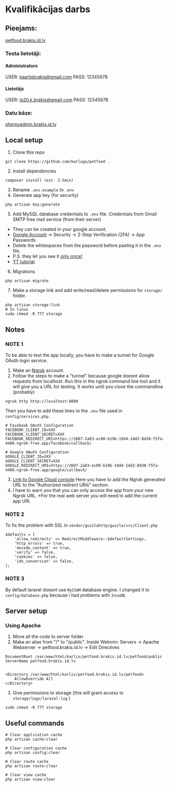 # Kvalifikācijas darbs

## Pieejams:
[petfood.brakis.id.lv](https://petfood.brakis.id.lv/)
### Testa lietotāji:
#### Administrators
USER: kaarlisbrakis@gmail.com
PASS: 12345678
#### Lietotājs
USER: ip20.k.brakis@gmail.com
PASS: 12345678
### Datu bāze:
[phpmyadmin.brakis.id.lv](https://phpmyadmin.brakis.id.lv/)

## Local setup
1. Clone this repo
```
git clone https://github.com/karluga/petfood .
```
2. Install dependencies
```
composer install (est. 2-5min)
```
3. Rename `.env.example` to `.env`
4. Generate app key (for security)
```
php artisan key:generate
```
5. Add MySQL database credentials to `.env` file.
Credentials from Gmail SMTP free mail service (from their server)
 - They can be created in your google account.
 - [Google Account](https://myaccount.google.com/) -> Security -> 2-Step Verification (2FA) -> App Passwords
 - Delete the whitespaces from the password before pasting it in the `.env` file.
 - P.S. they let you see it <u>only once!</u>
 - [YT tutorial](https://www.youtube.com/watch?v=1YXVdyVuFGA&ab_channel=Sombex)
6. Migrations 
```
php artisan migrate
```
7. Make a storage link and add write/read/delete permissions for `storage/` folder.
```
php artisan storage:link
# In linux
sudo chmod -R 777 storage
```

## Notes
### NOTE 1
To be able to test the app locally, you have to make a tunnel for Google OAuth login service.
1. Make an [Ngrok](https://ngrok.com/download) account.
2. Follow the steps to make a "tunnel" because google doesnt allow requests from localhost.
Run this in the ngrok command line tool and it will give you a URL for testing. It works until you close the commandline (probably)
```
ngrok http http://localhost:8000

```
Then you have to add these lines to the `.env` file used in `config/services.php`.
```
# Facebook OAuth Configuration
FACEBOOK_CLIENT_ID=XXX
FACEBOOK_CLIENT_SECRET=XXX
FACEBOOK_REDIRECT_URI=https://2607-2a03-ec00-b19b-19d4-14d2-8d38-f5fa-4400.ngrok-free.app/facebook/callback/

# Google OAuth Configuration
GOOGLE_CLIENT_ID=XXX
GOOGLE_CLIENT_SECRET=XXX
GOOGLE_REDIRECT_URI=https://2607-2a03-ec00-b19b-19d4-14d2-8d38-f5fa-4400.ngrok-free.app/google/callback/
```
3. [Link to Google Cloud console](https://console.cloud.google.com/apis/credentials)
Here you have to add the Ngrok generated URL to the "Authorized redirect URIs" section.
4. I have to warn you that you can only access the app from your new Ngrok URL.
*For the real web server you will need to add the current app URI.

### NOTE 2
To fix the problem with SSL in `vendor/guzzlehttp/guzzle/src/Client.php`
```
$defaults = [
    'allow_redirects' => RedirectMiddleware::$defaultSettings,
    'http_errors' => true,
    'decode_content' => true,
    'verify' => false,
    'cookies' => false,
    'idn_conversion' => false,
];
```
### NOTE 3
By default laravel doesnt use `MyISAM` database engine. I changed it to `config/database.php` because i had problems with `InnoDB`.
## Server setup
### Using Apache
1. Move all the code to server folder
2. Make an alias from "/" to "/public".
Inside Webmin:
Servers -> Apache Webserver -> petfood.brakis.id.lv -> Edit Directives
```
DocumentRoot /var/www/html/karlis/petfood.brakis.id.lv/petfood/public
ServerName petfood.brakis.id.lv


<Directory /var/www/html/karlis/petfood.brakis.id.lv/petfood>
    AllowOverride All
</Directory>
```
3. Give permissions to storage (this will grant access to `storage/logs/laravel.log` )
```
sudo chmod -R 777 storage
```
## Useful commands
```
# Clear application cache
php artisan cache:clear

# Clear configuration cache
php artisan config:clear

# Clear route cache
php artisan route:clear

# Clear view cache
php artisan view:clear
```
